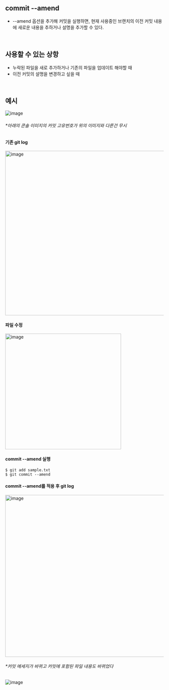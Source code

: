 ## commit --amend
- --amend 옵션을 추가해 커밋을 실행하면, 현재 사용중인 브랜치의 이전 커밋 내용에 새로운 내용을 추하거나 설명을 추가할 수 있다.
<br/>    

## 사용할 수 있는 상항
- 누락된 파일을 새로 추가하거나 기존의 파일을 업데이트 해야할 때
- 이전 커밋의 설명을 변경하고 싶을 때
<br/>

## 예시
![image](https://user-images.githubusercontent.com/57171304/185010079-2dd9c70b-e18a-4368-9bf8-a96682eedff7.png)
###### **아래의 콘솔 이미지의 커밋 고유번호가 위의 이미지와 다른건 무시*  
  
#### 기존 git log
<img width="523" alt="image" src="https://user-images.githubusercontent.com/57171304/185010758-988ee7ef-3da8-4bbd-b4e7-c04718ad5082.png">
  
#### 파일 수정
<img width="368" alt="image" src="https://user-images.githubusercontent.com/57171304/185013520-a2aaeeb5-47c8-4c66-928e-dc23fb4a61fa.png">
    
#### commit --amend 실행
```
$ git add sample.txt
$ git commit --amend
```
  
#### commit --amend를 적용 후 git log
<img width="515" alt="image" src="https://user-images.githubusercontent.com/57171304/185013745-d0c05cab-c440-40d0-9cb7-8ae4cb60d336.png">

###### **커밋 메세지가 바뀌고 커밋에 포함된 파일 내용도 바뀌었다*

![image](https://user-images.githubusercontent.com/57171304/185013880-81d2e693-9d6e-4ec7-af9b-acd1702ccec6.png)

